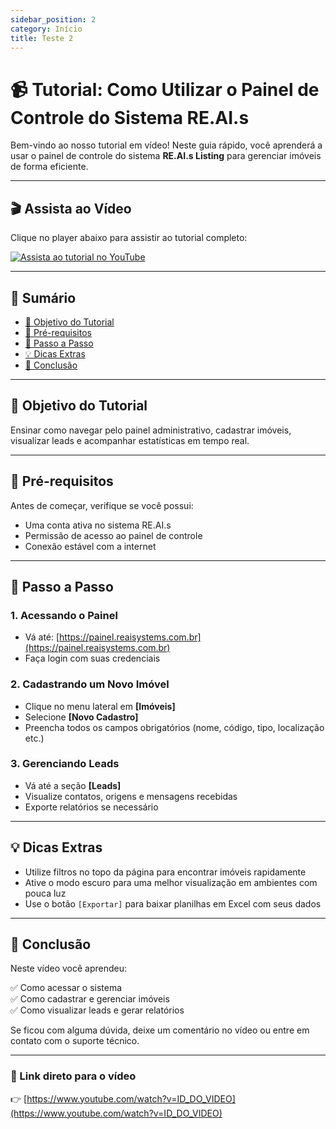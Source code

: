 ```yaml
---
sidebar_position: 2
category: Início
title: Teste 2
---
```

# 📹 Tutorial: Como Utilizar o Painel de Controle do Sistema RE.AI.s

Bem-vindo ao nosso tutorial em vídeo! Neste guia rápido, você aprenderá a usar o painel de controle do sistema **RE.AI.s Listing** para gerenciar imóveis de forma eficiente.

---

## 🎬 Assista ao Vídeo

Clique no player abaixo para assistir ao tutorial completo:

[![Assista ao tutorial no YouTube](https://i.ytimg.com/an_webp/gZ0AqUIBFKM/mqdefault_6s.webp?du=3000&sqp=CKTbqcQG&rs=AOn4CLB72QWbFRH1qVpA2jiJVCmmCn4ASA)](https://youtu.be/gZ0AqUIBFKM)

---

## 🧭 Sumário

- [🎯 Objetivo do Tutorial](#objetivo-do-tutorial)
- [📝 Pré-requisitos](#pré-requisitos)
- [🔧 Passo a Passo](#passo-a-passo)
- [💡 Dicas Extras](#dicas-extras)
- [📌 Conclusão](#conclusão)

---

## 🎯 Objetivo do Tutorial

Ensinar como navegar pelo painel administrativo, cadastrar imóveis, visualizar leads e acompanhar estatísticas em tempo real.

---

## 📝 Pré-requisitos

Antes de começar, verifique se você possui:

- Uma conta ativa no sistema RE.AI.s
- Permissão de acesso ao painel de controle
- Conexão estável com a internet

---

## 🔧 Passo a Passo

### 1. Acessando o Painel

- Vá até: [https://painel.reaisystems.com.br](https://painel.reaisystems.com.br)
- Faça login com suas credenciais

### 2. Cadastrando um Novo Imóvel

- Clique no menu lateral em **[Imóveis]**
- Selecione **[Novo Cadastro]**
- Preencha todos os campos obrigatórios (nome, código, tipo, localização etc.)

### 3. Gerenciando Leads

- Vá até a seção **[Leads]**
- Visualize contatos, origens e mensagens recebidas
- Exporte relatórios se necessário

---

## 💡 Dicas Extras

- Utilize filtros no topo da página para encontrar imóveis rapidamente
- Ative o modo escuro para uma melhor visualização em ambientes com pouca luz
- Use o botão `[Exportar]` para baixar planilhas em Excel com seus dados

---

## 📌 Conclusão

Neste vídeo você aprendeu:

✅ Como acessar o sistema  
✅ Como cadastrar e gerenciar imóveis  
✅ Como visualizar leads e gerar relatórios

Se ficou com alguma dúvida, deixe um comentário no vídeo ou entre em contato com o suporte técnico.

---

### 🔗 Link direto para o vídeo  

👉 [https://www.youtube.com/watch?v=ID_DO_VIDEO](https://www.youtube.com/watch?v=ID_DO_VIDEO)
